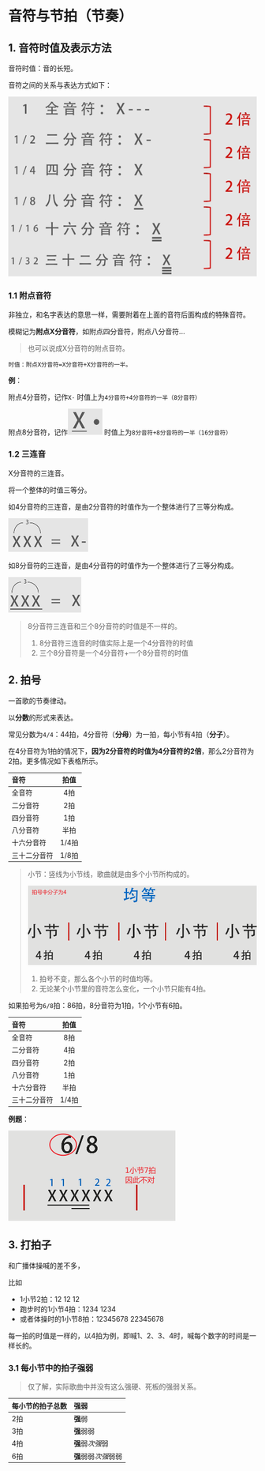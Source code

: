 # 音符与节拍（节奏）

## 1. 音符时值及表示方法

音符时值：音的长短。

音符之间的关系与表达方式如下：

![](media/1.png)

### 1.1 附点音符

非独立，和名字表达的意思一样，需要附着在上面的音符后面构成的特殊音符。

模糊记为**附点X分音符**，如附点四分音符，附点八分音符...
>也可以说成X分音符的附点音符。

```
时值：附点X分音符=X分音符+X分音符的一半。
```

**例**：

附点4分音符，记作`X·`
时值上为`4分音符+4分音符的一半（8分音符）`

附点8分音符，记作![](media/4.png)
时值上为`8分音符+8分音符的一半（16分音符）`

### 1.2 三连音

X分音符的三连音。

将一个整体的时值三等分。

如4分音符的三连音，是由2分音符的时值作为一个整体进行了三等分构成。

![](media/5.png)

如8分音符的三连音，是由4分音符的时值作为一个整体进行了三等分构成。

![](media/6.png)

>8分音符三连音和三个8分音符的时值是不一样的。
>1. 8分音符三连音的时值实际上是一个4分音符的时值
>2. 三个8分音符是一个4分音符+一个8分音符的时值

## 2. 拍号

一首歌的节奏律动。

以**分数**的形式来表达。

常见分数为`4/4`：44拍，4分音符（**分母**）为一拍，每小节有4拍（**分子**）。

在4分音符为1拍的情况下，**因为2分音符的时值为4分音符的2倍**，那么2分音符为2拍。更多情况如下表格所示。

音符|拍值
:-|:-:
全音符|4拍
二分音符|2拍
四分音符|1拍
八分音符|半拍
十六分音符|1/4拍
三十二分音符|1/8拍

>小节：竖线为小节线，歌曲就是由多个小节所构成的。
>
>![](media/2.png)
>
>1. 拍号不变，那么各个小节的时值均等。
>2. 无论某个小节里的音符怎么变化，一个小节只能有4拍。

如果拍号为`6/8`拍：86拍，8分音符为1拍，1个小节有6拍。

音符|拍值
:-|:-:
全音符|8拍
二分音符|4拍
四分音符|2拍
八分音符|1拍
十六分音符|半拍
三十二分音符|1/4拍

**例题**：

![](media/3.png)

## 3. 打拍子

和广播体操喊的差不多，

比如
* 1小节2拍：12 12 12
* 跑步时的1小节4拍：1234 1234
* 或者体操时的1小节8拍：12345678 22345678

每一拍的时值是一样的，以4拍为例，即喊1、2、3、4时，喊每个数字的时间是一样长的。

### 3.1 每小节中的拍子强弱

>仅了解，实际歌曲中并没有这么强硬、死板的强弱关系。

每小节的拍子总数|强弱
:-|:-
2拍|**强**弱
3拍|**强**弱弱
4拍|**强**弱*次强*弱
6拍|**强**弱弱*次强*弱弱
